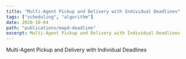 ```yaml
---
title: "Multi-Agent Pickup and Delivery with Individual Deadlines"
tags: ["scheduling", "algorithm"]
date: 2020-10-04
path: "publications/mapd-deadline"
excerpt: Multi-Agent Pickup and Delivery with Individual Deadlines
---
```


Multi-Agent Pickup and Delivery with Individual Deadlines

